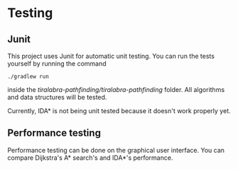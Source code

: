 # Testing

## Junit

This project uses Junit for automatic unit testing. You can run the tests yourself by running the command 
```
./gradlew run
```
inside the *tiralabra-pathfinding/tiralabra-pathfinding* folder. All algorithms and data structures will be tested. 

Currently, IDA* is not being unit tested because it doesn't work properly yet.

## Performance testing

Performance testing can be done on the graphical user interface. You can compare Dijkstra's A* search's and IDA*'s performance.
